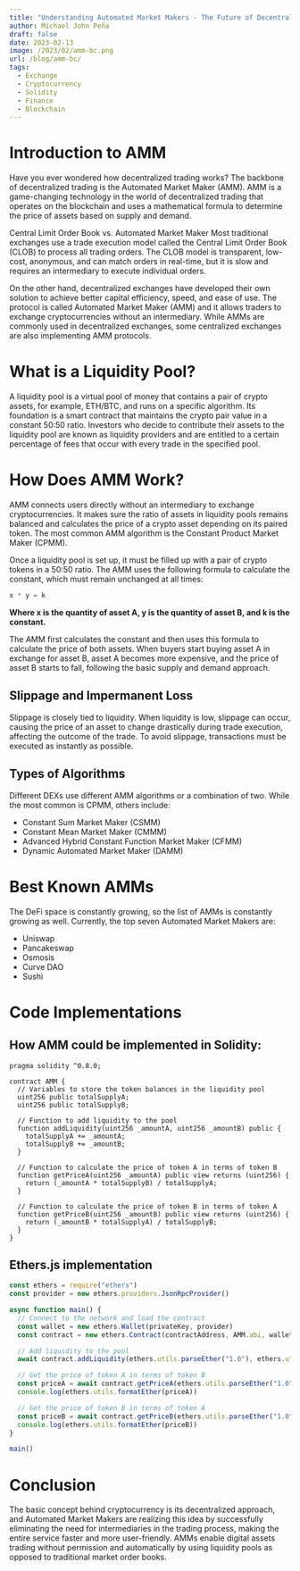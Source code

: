 ```yaml
---
title: "Understanding Automated Market Makers - The Future of Decentralized Trading"
author: Michael John Peña
draft: false
date: 2023-02-13
image: /2023/02/amm-bc.png
url: /blog/amm-bc/
tags:
  - Exchange
  - Cryptocurrency
  - Solidity
  - Finance
  - Blockchain
---
```


# Introduction to AMM

Have you ever wondered how decentralized trading works? The backbone of decentralized trading is the Automated Market Maker (AMM). AMM is a game-changing technology in the world of decentralized trading that operates on the blockchain and uses a mathematical formula to determine the price of assets based on supply and demand.

Central Limit Order Book vs. Automated Market Maker
Most traditional exchanges use a trade execution model called the Central Limit Order Book (CLOB) to process all trading orders. The CLOB model is transparent, low-cost, anonymous, and can match orders in real-time, but it is slow and requires an intermediary to execute individual orders.

On the other hand, decentralized exchanges have developed their own solution to achieve better capital efficiency, speed, and ease of use. The protocol is called Automated Market Maker (AMM) and it allows traders to exchange cryptocurrencies without an intermediary. While AMMs are commonly used in decentralized exchanges, some centralized exchanges are also implementing AMM protocols.

# What is a Liquidity Pool?

A liquidity pool is a virtual pool of money that contains a pair of crypto assets, for example, ETH/BTC, and runs on a specific algorithm. Its foundation is a smart contract that maintains the crypto pair value in a constant 50:50 ratio. Investors who decide to contribute their assets to the liquidity pool are known as liquidity providers and are entitled to a certain percentage of fees that occur with every trade in the specified pool.

# How Does AMM Work?

AMM connects users directly without an intermediary to exchange cryptocurrencies. It makes sure the ratio of assets in liquidity pools remains balanced and calculates the price of a crypto asset depending on its paired token. The most common AMM algorithm is the Constant Product Market Maker (CPMM).

Once a liquidity pool is set up, it must be filled up with a pair of crypto tokens in a 50:50 ratio. The AMM uses the following formula to calculate the constant, which must remain unchanged at all times:

```javascript
x * y = k
```

**Where x is the quantity of asset A, y is the quantity of asset B, and k is the constant.**

The AMM first calculates the constant and then uses this formula to calculate the price of both assets. When buyers start buying asset A in exchange for asset B, asset A becomes more expensive, and the price of asset B starts to fall, following the basic supply and demand approach.

## Slippage and Impermanent Loss

Slippage is closely tied to liquidity. When liquidity is low, slippage can occur, causing the price of an asset to change drastically during trade execution, affecting the outcome of the trade. To avoid slippage, transactions must be executed as instantly as possible.

## Types of Algorithms

Different DEXs use different AMM algorithms or a combination of two. While the most common is CPMM, others include:

- Constant Sum Market Maker (CSMM)
- Constant Mean Market Maker (CMMM)
- Advanced Hybrid Constant Function Market Maker (CFMM)
- Dynamic Automated Market Maker (DAMM)

# Best Known AMMs

The DeFi space is constantly growing, so the list of AMMs is constantly growing as well. Currently, the top seven Automated Market Makers are:

- Uniswap
- Pancakeswap
- Osmosis
- Curve DAO
- Sushi

# Code Implementations

## How AMM could be implemented in Solidity:

```solidity
pragma solidity ^0.8.0;

contract AMM {
  // Variables to store the token balances in the liquidity pool
  uint256 public totalSupplyA;
  uint256 public totalSupplyB;

  // Function to add liquidity to the pool
  function addLiquidity(uint256 _amountA, uint256 _amountB) public {
    totalSupplyA += _amountA;
    totalSupplyB += _amountB;
  }

  // Function to calculate the price of token A in terms of token B
  function getPriceA(uint256 _amountA) public view returns (uint256) {
    return (_amountA * totalSupplyB) / totalSupplyA;
  }

  // Function to calculate the price of token B in terms of token A
  function getPriceB(uint256 _amountB) public view returns (uint256) {
    return (_amountB * totalSupplyA) / totalSupplyB;
  }
}
```

## Ethers.js implementation

```javascript
const ethers = require("ethers")
const provider = new ethers.providers.JsonRpcProvider()

async function main() {
  // Connect to the network and load the contract
  const wallet = new ethers.Wallet(privateKey, provider)
  const contract = new ethers.Contract(contractAddress, AMM.abi, wallet)

  // Add liquidity to the pool
  await contract.addLiquidity(ethers.utils.parseEther("1.0"), ethers.utils.parseEther("1.0"))

  // Get the price of token A in terms of token B
  const priceA = await contract.getPriceA(ethers.utils.parseEther("1.0"))
  console.log(ethers.utils.formatEther(priceA))

  // Get the price of token B in terms of token A
  const priceB = await contract.getPriceB(ethers.utils.parseEther("1.0"))
  console.log(ethers.utils.formatEther(priceB))
}

main()
```

# Conclusion

The basic concept behind cryptocurrency is its decentralized approach, and Automated Market Makers are realizing this idea by successfully eliminating the need for intermediaries in the trading process, making the entire service faster and more user-friendly. AMMs enable digital assets trading without permission and automatically by using liquidity pools as opposed to traditional market order books.
